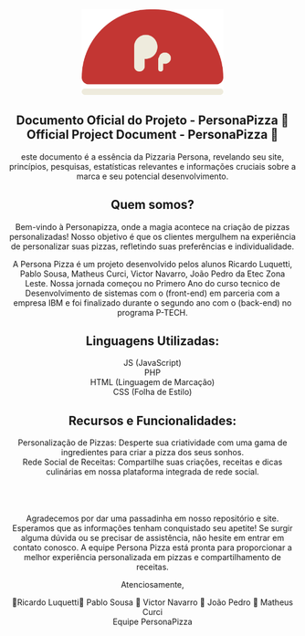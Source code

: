 <div align="center">
  <img src="https://github.com/P4BLOll/Persona-Pizza/blob/main/Paginas/img/logo.svg" height="150" alt="stats graph"  />
  <h2 align="center">Documento Oficial do Projeto - PersonaPizza 🍕<br>Official Project Document - PersonaPizza 🍕</h2>

  este documento é a essência da Pizzaria Persona, revelando seu site, princípios, pesquisas, estatísticas relevantes e informações cruciais sobre a marca e seu potencial desenvolvimento.

  <h2 align="center">Quem somos?</h2>

Bem-vindo à Personapizza, onde a magia acontece na criação de pizzas personalizadas! Nosso objetivo é que os clientes mergulhem na experiência de personalizar suas pizzas, refletindo suas preferências e individualidade.

A Persona Pizza é um projeto desenvolvido pelos alunos Ricardo Luquetti, Pablo Sousa, Matheus Curci, Victor Navarro, João Pedro da Etec Zona Leste. Nossa jornada começou no Primero Ano do curso tecnico de Desenvolvimento de sistemas com o (front-end) em parceria com a empresa IBM e foi finalizado durante o segundo ano com o (back-end) no programa P-TECH.

  <h2 align="center">Linguagens Utilizadas:</h2>
    JS (JavaScript)<br>
    PHP<br>
    HTML (Linguagem de Marcação)<br>
    CSS (Folha de Estilo)<br>


  <h2 align="center">Recursos e Funcionalidades:</h2>
    Personalização de Pizzas: Desperte sua criatividade com uma gama de ingredientes para criar a pizza dos seus sonhos.<br>
    Rede Social de Receitas: Compartilhe suas criações, receitas e dicas culinárias em nossa plataforma integrada de rede social.
    <br>
    <br>
    <br>
    <br>

Agradecemos por dar uma passadinha em nosso repositório e site. Esperamos que as informações tenham conquistado seu apetite! Se surgir alguma dúvida ou se precisar de assistência, não hesite em entrar em contato         conosco. A equipe Persona Pizza está pronta para proporcionar a melhor experiência personalizada em pizzas e compartilhamento de receitas.

Atenciosamente,

🍕Ricardo Luquetti🍕
Pablo Sousa 🍕
Victor Navarro 🍕
João Pedro 🍕
Matheus Curci<br>
Equipe PersonaPizza
</div>
